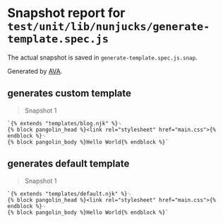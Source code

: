 # Snapshot report for `test/unit/lib/nunjucks/generate-template.spec.js`

The actual snapshot is saved in `generate-template.spec.js.snap`.

Generated by [AVA](https://ava.li).

## generates custom template

> Snapshot 1

    `{% extends "templates/blog.njk" %}␊
    {% block pangolin_head %}<link rel="stylesheet" href="main.css">{% endblock %}␊
    {% block pangolin_body %}Hello World{% endblock %}`

## generates default template

> Snapshot 1

    `{% extends "templates/default.njk" %}␊
    {% block pangolin_head %}<link rel="stylesheet" href="main.css">{% endblock %}␊
    {% block pangolin_body %}Hello World{% endblock %}`
